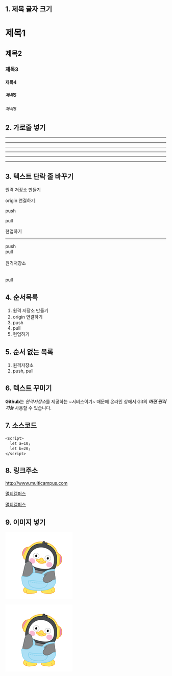 ## 1. 제목 글자 크기 
# 제목1
## 제목2
### 제목3
#### 제목4
##### 제목5
###### 제목6

## 2. 가로줄 넣기 <!--  -, * 3개 이상이면 되면      -->
---
-------
- - - - - 
***
*****
* * * *

## 3. 텍스트 단락 줄 바꾸기
원격 저장소 만들기 

origin 연결하기

push

pull

현업하기

---

push <br> pull <br><br> 원격저장소 <br><br><br> pull

## 4. 순서목록
1. 원격 저장소 만들기
2. origin 연결하기
3. push
4. pull
5. 현업하기 

## 5. 순서 없는 목록
1. 원격저장소
2. push, pull

## 6. 텍스트 꾸미기
**Github**는 *원격저장소*를 제공하는 ~서비스이기~ 때문에 
온라인 상에서 Git의 ***버전 관리 기능*** 사용할 수 있습니다.

## 7. 소스코드 
~~~
<script>
  let a=10;
  let b=20;
</script>
~~~ 

## 8. 링크주소
<http://www.multicampus.com>

[멀티캠퍼스](http://www.multicampus.com)

[멀티캠퍼스](http://www.multicampus.com, "클릭하면 멀티캠퍼스 홈페이지로 이동합니다.")

## 9. 이미지 넣기
![펭수 이미지](./pengsoo.png)

[![펭수 이미지](./pengsoo.png)](http://www.multicampus.com>)












